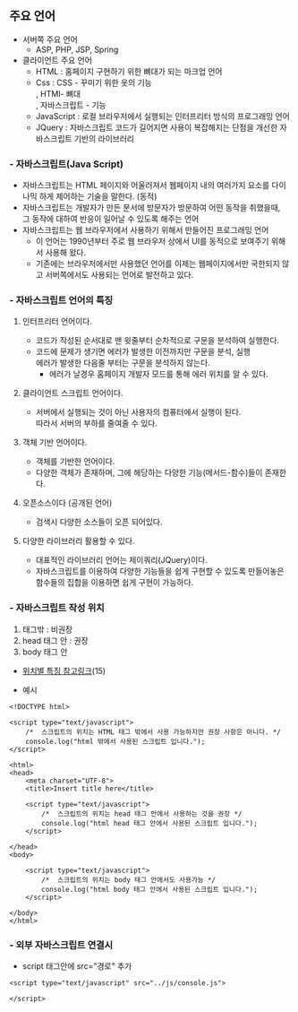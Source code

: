 ## 주요 언어

- 서버쪽 주요 언어
  - ASP, PHP, JSP, Spring
- 클라이언트 주요 언어
  - HTML : 홈페이지 구현하기 위한 뼈대가 되는 마크업 언어
  - Css : CSS - 꾸미기 위한 옷의 기능<br>
    , HTMl- 뼈대 <br>
    , 자바스크립트 - 기능 <br>
  - JavaScript : 로컬 브라우저에서 실행되는 인터프리터 방식의 프로그래밍 언어
  - JQuery : 자바스크립트 코드가 길어지면 사용이 복잡해지는 단점을 개선한 자바스크립트 기반의 라이브러리

### - 자바스크립트(Java Script)

- 자바스크립트는 HTML 페이지와 어울러져서 웹페이지 내의 여러가지 요소를 다이나믹 하게 제어하는 기술을 말한다. (동적)
- 자바스크립트는 개발자가 만든 문서에 방문자가 방문하여 어떤 동작을 취했을때, <br>
  그 동작에 대하여 반응이 일어날 수 있도록 해주는 언어
- 자바스크립트는 웹 브라우저에서 사용하기 위해서 만들어진 프로그래밍 언어
  - 이 언어는 1990년부터 주로 웹 브라우저 상에서 UI를 동적으로 보여주기 위해서 사용해 왔다.
  - 기존에는 브라우저에서만 사용했던 언어를 이제는 웹페이지에서만 국한되지 않고 서버쪽에서도 사용되는 언어로 발전하고 있다.

### - 자바스크립트 언어의 특징

1.  인터프리터 언어이다.

    - 코드가 작성된 순서대로 맨 윗줄부터 순차적으로 구문을 분석하여 실행한다.
    - 코드에 문제가 생기면 에러가 발생한 이전까지만 구문을 분석, 실행<br>
      에러가 발생한 다음줄 부터는 구문을 분석하지 않는다.
      - 에러가 날경우 홈페이지 개발자 모드를 통해 에러 위치를 알 수 있다.

2.  클라이언트 스크립트 언어이다.

    - 서버에서 실행되는 것이 아닌 사용자의 컴퓨터에서 실행이 된다.<br>
      따라서 서버의 부하를 줄여줄 수 있다.

3.  객체 기반 언어이다.

    - 객체를 기반한 언어이다.
    - 다양한 객체가 존재하며, 그에 해당하는 다양한 기능(메서드-함수)들이 존재한다.

4.  오픈소스이다 (공개된 언어)

    - 검색시 다양한 소스들이 오픈 되어있다.

5.  다양한 라이브러리 활용할 수 있다.

    - 대표적인 라이브러리 언어는 제이쿼리(JQuery)이다.
    - 자바스크립트를 이용하여 다양한 기능들을 쉽게 구현할 수 있도록 만들어놓은 함수들의 집합을 이용하면 쉽게 구현이 가능하다.

### - 자바스크립트 작성 위치

1. 태그밖 : 비권장
2. head 태그 안 : 권장
3. body 태그 안

- [위치별 특징 참고링크](https://github.com/hyeah0/Javascript/blob/master/Javascript_dreamcoding/js1-5.html)(15)

- 예시

```
<!DOCTYPE html>

<script type="text/javascript">
	/*  스크립트의 위치는 HTML 태그 밖에서 사용 가능하지만 권장 사항은 아니다. */
	console.log("html 밖에서 사용된 스크립트 입니다.");
</script>

<html>
<head>
	<meta charset="UTF-8">
	<title>Insert title here</title>

	<script type="text/javascript">
		/*  스크립트의 위치는 head 태그 안에서 사용하는 것을 권장 */
		console.log("html head 태그 안에서 사용된 스크립트 입니다.");
	</script>

</head>
<body>

	<script type="text/javascript">
		/*  스크립트의 위치는 body 태그 안에서도 사용가능 */
		console.log("html body 태그 안에서 사용된 스크립트 입니다.");
	</script>

</body>
</html>
```

### - 외부 자바스크립트 연결시

- script 태그안에 src="경로" 추가

```
<script type="text/javascript" src="../js/console.js">

</script>
```
